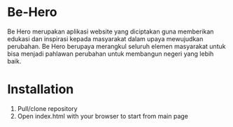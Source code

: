 # Be-Hero
Be Hero merupakan aplikasi website yang diciptakan guna memberikan edukasi dan inspirasi kepada masyarakat dalam upaya mewujudkan perubahan. Be Hero berupaya merangkul seluruh elemen masyarakat untuk bisa menjadi pahlawan perubahan untuk membangun negeri yang lebih baik.

# Installation
1. Pull/clone repository
2. Open index.html with your browser to start from main page
